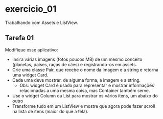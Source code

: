 # exercicio_01

Trabalhando com Assets e ListView.

## Tarefa 01
Modifique esse aplicativo:

- Insira várias imagens (fotos poucos MB) de um	mesmo conceito (planetas, países, raças de cães) e registrando-os em assets.
- Crie uma classe Pair,	que recebe o nome da imagem	e a string e retorna uma widget Card.
- Cada uma deve mostrar, de alguma forma, a imagem e a string.	
	- Obs:	widget Card é usado para representar e mostrar informações relacionadas	a uma mesma coisa, mas Container também serve.	
- Use o	widget Column ou List para mostrar os vários itens, um abaixo do outro
- Transforme tudo em um	ListView e mostre que agora	pode fazer scroll na lista de itens	(maior do que a	tela).